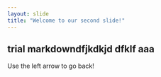 ```yaml
---
layout: slide
title: "Welcome to our second slide!"
---
```

## trial markdowndfjkdkjd  dfklf aaa
Use the left arrow to go back!